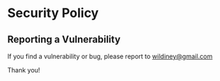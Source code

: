 # Security Policy

## Reporting a Vulnerability

If you find a vulnerability or bug, please report to wildiney@gmail.com

Thank you!
